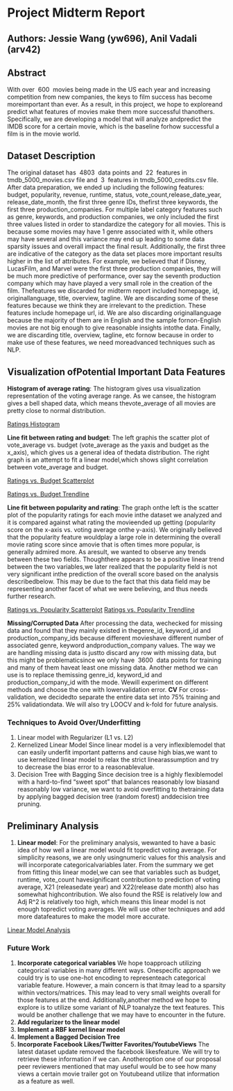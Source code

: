 # Project Midterm Report

## Authors: Jessie Wang ​(yw696), ​Anil ​Vadali (arv42)

## Abstract
With​ ​over​ ​ 600 ​ ​movies​ ​being​ ​made​ ​in​ ​the​ ​US​ ​each​ ​year​ ​and​ ​increasing​ ​competition​ ​from​ ​new
companies,​ ​the​ ​keys​ ​to​ ​film​ ​success​ ​has​ ​become​ ​more​ ​important​ ​than​ ​ever.​ ​As​ ​a​ ​result,​ ​in​ ​this​ ​project,​ ​we
hope​ ​to​ ​explore​ ​and​ ​predict​ ​what​ ​features​ ​of​ ​movies​ ​make​ ​them​ ​more​ ​successful​ ​than​ ​others.​ ​Specifically,
we​ ​are​ ​developing​ ​a​ ​model​ ​that​ ​will​ ​analyze​ ​and​ ​predict​ ​the​ ​IMDB​ ​score​ ​for​ ​a​ ​certain​ ​movie,​ ​which​ ​is​ ​the
baseline​ ​for​ ​how​ ​successful​ ​a​ ​film​ ​is​ ​in​ ​the​ ​movie​ ​world.

## Dataset ​Description

The​ ​original​ ​dataset​ ​has​ ​ 4803 ​ ​data​ ​points​ ​and​ ​ 22 ​ ​features​ ​in​ ​tmdb_5000_movies​.csv file ​and​ ​ 3 ​ ​features
in​ ​tmdb_5000_credits.csv file.
After​ ​data​ ​preparation,​ ​we​ ​ended up including​ ​the following features:​ ​budget,​ ​popularity,​ ​revenue,​ ​runtime,
status,​ ​vote_count,​ ​release_date_year,​ ​release_date_month,​ ​the​ ​first​ ​three​ ​genre​ ​IDs,​ ​the​ ​first​ ​three
keywords,​ ​the​ ​first​ ​three​ ​production_companies. For multiple label category features such as genre, keywords,
and production companies, we only included the first three values listed in order to standardize the category
for all movies. This is because some movies may have 1 genre associated with it, while others may have several 
and this variance may end up leading to some data sparsity issues and overall impact the final result. Additionally, 
the first three are indicative of the category as the data set places more important results higher in the list of attributes. For example, we 
believed that if Disney, LucasFilm, and Marvel were the first three production companies, they will be much more 
predictive of performance, over say the seventh production company which may have played a very small role in the 
creation of the film. 
The​ ​feature​s ​we​ ​discarded​ ​for​ ​midterm​ ​report​ ​included​ ​homepage,​ ​id,​ ​original​ ​language,​ ​title,
overview,​ ​tagline.​ ​We are discarding some of these features ​because​ ​we​ ​think​ ​they​ ​are​ ​irrelevant​ ​to​ ​the
prediction.​ ​These​ ​features​ ​include​ ​homepage​ ​url,​ ​id.​ ​We​ ​are​ ​also discarding​ ​original​ ​language​ ​because​ ​the
majority​ ​of​ ​them​ ​are​ ​in​ ​English​ ​and​ ​the​ ​sample​ ​for​ ​non-English​ ​movies​ ​are​ ​not​ ​big​ ​enough​ ​to​ ​give
reasonable​ ​insights​ ​into​ ​the​ ​data.​ ​Finally, we​ ​are​ ​discarding​ ​title,​ ​overview,​ ​tagline,​ ​etc​ ​for​ ​now​ ​because​ ​in​ ​order
to​ ​make​ ​use​ ​of​ ​these​ ​features,​ ​we​ ​need​ ​more​ ​advanced​ ​techniques​ ​such​ ​as​ ​NLP.

## Visualization ​of ​Potential ​Important ​Data ​Features

__Histogram​ ​of​ ​average​ ​rating__:​ ​The​ ​histogram​ ​gives​ ​us​ ​a​ ​visualization​ ​representation​ ​of​ ​the​ ​voting​ ​average
range.​ ​As​ ​we​ ​can​ ​see,​ ​the​ ​histogram​ ​gives​ ​a​ ​bell​ ​shaped​ ​data,​ ​which​ ​means​ ​the​ ​vote_average​ ​of​ ​all
movies​ ​are​ ​pretty​ ​close​ ​to​ ​normal​ ​distribution.

[Ratings Histogram](https://github.com/ericmdai/ORIE4741/blob/master/Midterm%20Analysis%20Images/image5.png)

__Line​ ​fit​ ​between​ ​rating​ ​and​ ​budget__:​ ​The​ ​left​ ​graph​ ​is​ ​the​ ​scatter​ ​plot​ ​of​ ​vote_average​ ​vs.​ ​budget
(vote_average​ ​as​ ​the​ ​y​ ​axis​ ​and​ ​budget​ ​as​ ​the​ ​x_axis),​ ​which​ ​gives​ ​us​ ​a​ ​general​ ​idea​ ​of​ ​the​ ​data
distribution.​ ​The​ ​right​ ​graph​ ​is​ ​an​ ​attempt​ ​to​ ​fit​ ​a​ ​linear​ ​model,​ ​which​ ​shows​ ​slight​ ​correlation​ ​between
vote_average​ ​and​ ​budget.

[Ratings vs. Budget Scatterplot](https://github.com/ericmdai/ORIE4741/blob/master/Midterm%20Analysis%20Images/image1.png)

[Ratings vs. Budget Trendline](https://github.com/ericmdai/ORIE4741/blob/master/Midterm%20Analysis%20Images/image2.png)

__Line​ ​fit​ ​between​ ​popularity​ ​and​ ​rating__:​ ​The​ ​graph​ ​on​ ​the​ ​left​ ​is​ ​the​ ​scatter​ ​plot​ ​of​ ​the​ ​popularity​ ​ratings​ ​for
each​ ​movie​ ​in​ ​the​ ​dataset​ ​we​ ​analyzed​ ​and​ ​it​ ​is​ ​compared​ ​against​ ​what​ ​rating​ ​the​ ​movie​ ​ended​ ​up​ ​getting
(popularity​ ​score​ ​on​ ​the​ ​x-axis​ ​vs.​ ​voting​ ​average​ ​on​ ​the​ ​y-axis).​ ​We​ ​originally​ ​believed​ ​that​ ​the​ ​popularity
feature​ ​would​ ​play​ ​a​ ​large​ ​role​ ​in​ ​determining​ ​the​ ​overall​ ​movie​ ​rating​ ​score​ ​since​ ​a​ ​movie​ ​that​ ​is​ ​often
times​ ​more​ ​popular,​ ​is​ ​generally​ ​admired​ ​more.​ ​As​ ​a​ ​result,​ ​we​ ​wanted​ ​to​ ​observe​ ​any​ ​trends​ ​between
these​ ​two​ ​fields.​ ​Though​ ​there​ ​appears​ ​to​ ​be​ ​a​ ​positive​ ​linear​ ​trend​ ​between​ ​the​ ​two​ ​variables,​ ​we​ ​later
realized​ ​that​ ​the​ ​popularity​ ​field​ ​is​ ​not​ ​very​ ​significant​ ​in​ ​the​ ​prediction​ ​of​ ​the​ ​overall​ ​score​ ​based​ ​on​ ​the
analysis​ ​described​ ​below. This may be due to the fact that this data field may be representing another 
facet of what we were believing, and thus needs further research.

[Ratings vs. Popularity Scatterplot](https://github.com/ericmdai/ORIE4741/blob/master/Midterm%20Analysis%20Images/image3.png)
[Ratings vs. Popularity Trendline](https://github.com/ericmdai/ORIE4741/blob/master/Midterm%20Analysis%20Images/image4.png)

__Missing/Corrupted​ ​Data__
After​ ​processing​ ​the​ ​data,​ ​we​ ​check​ed ​for​ ​missing​ ​data​ ​and​ found that ​they​ ​mainly​ ​existed​ ​in​ ​the​ ​genre_id,
keyword_id​ ​and​ ​production_company_ids​ ​because​ ​different​ ​movies​ ​have​ ​different​ ​number​ ​of​ ​associated
genre,​ ​keyword​ ​and​ ​production_company values.​ ​The​ ​way​ ​we​ ​are​ ​handling​ ​missing​ ​data​ ​is​ ​just​ ​to​ ​discard​ ​any
row​ ​with​ ​missing​ ​data,​ ​but​ ​this​ ​might​ ​be​ ​problematic​ ​since​ ​we​ ​only​ ​have​ ​ 3600 ​ ​data​ ​points​ ​for​ ​training​ ​and
many​ ​of​ ​them​ ​have​ ​at​ ​least​ ​one​ ​missing​ ​data.​ ​Another​ ​method​ ​we​ ​can​ ​use​ ​is​ ​to​ ​replace​ ​the​ ​missing
genre_id,​ ​keyword_id​ ​and​ ​production_company_id​ ​with​ ​the​ ​mode.​ ​We​ ​will​ ​experiment​ ​on​ ​different
methods​ ​and​ ​choose​ ​the​ ​one​ ​with​ ​lower​ ​validation​ ​error.
__CV__
For​ ​cross-validation,​ ​we​ ​decided​ ​to​ ​separate​ ​the​ ​entire​ ​data set​ ​into​ ​75%​ ​training​ ​and​ ​25%
validation​ ​data.​ ​We​ ​will​ ​also​ ​try​ ​LOOCV​ ​and​ ​k-fold​ ​for​ ​future​ ​analysis.

### Techniques to ​Avoid Over/Underfitting

1) Linear​ ​model​ ​with​ ​Regularizer​ ​(L1​ ​vs.​ ​L2)
2) Kernelized​ ​Linear​ ​Model
Since​ ​linear​ ​model​ ​is​ ​a​ ​very​ ​inflexible​ ​model​ ​that​ ​can​ ​easily​ ​underfit​ ​important​ ​patterns​ ​and​ ​cause
high​ ​bias,​ ​we​ ​want​ ​to​ ​use​ ​kernelized​ ​linear​ ​model​ ​to​ ​relax​ ​the​ ​strict​ ​linear​ ​assumption​ ​and​ ​try​ ​to​ ​decrease
the​ ​bias​ ​error​ ​to​ ​a​ ​reasonable​ ​value.
3) Decision​ ​Tree​ ​with​ ​Bagging
Since​ ​decision​ ​tree​ ​is​ ​a​ ​highly​ ​flexible​ ​model​ ​with​ ​a​ ​hard-to-find​ ​“sweet​ ​spot”​ ​that​ ​balances
reasonably​ ​low​ ​bias​ ​and​ ​reasonably​ ​low​ ​variance,​ ​we​ ​want​ ​to​ ​avoid​ ​overfitting​ ​to​ ​the​ ​training​ ​data​ ​by
applying​ ​bagged​ ​decision​ ​tree​ ​(random​ ​forest)​ ​and​ ​decision​ ​tree​ ​pruning.

## Preliminary ​Analysis

1) __Linear​ ​model__:​ ​For​ ​the preliminary​ ​analysis,​ ​we​ ​wanted​ ​to​ ​have​ ​a​ ​basic​ ​idea​ ​of​ ​how​ ​well​ ​a​ ​linear​ ​model
would​ ​fit​ ​to​ ​predict​ ​voting​ ​average.​ ​For​ ​simplicity​ ​reasons,​ ​we​ ​are​ ​only​ ​using​ ​numeric​ ​values​ ​for
this​ ​analysis​ ​and​ ​will​ ​incorporate​ ​categorical​ ​variables​ ​later.​ ​From​ ​the​ ​summary​ ​we​ ​get​ ​from​ ​fitting
this​ ​linear​ ​model,​ ​we​ ​can​ ​see​ ​that​ ​variables​ ​such​ ​as​ ​budget,​ ​runtime,​ ​vote_count​ ​have​ ​significant
contribution​ ​to​ ​prediction​ ​of​ ​voting​ ​average,​ ​X21​ ​(release​ ​date​ ​year)​ ​and​ ​X22(release​ ​date​ ​month)
also​ ​has​ ​somewhat​ high ​contribution.​ ​We​ ​also​ ​found​ ​the​ ​RSE​ ​is ​relatively​ ​low​ ​and​ ​Adj​ ​R^2​ ​is
relatively​ ​too​ ​high,​ ​which​ ​means​ ​this​ ​linear​ ​model​ ​is​ ​not​ ​enough​ ​to​ ​predict​ ​voting​ ​averages.​ ​We
will​ ​use​ ​other​ ​techniques​ ​and​ ​add​ ​more​ ​data​ ​features​ ​to​ ​make​ ​the​ ​model​ ​more​ ​accurate.

[Linear Model Analysis](https://github.com/ericmdai/ORIE4741/blob/master/Midterm%20Analysis%20Images/image6.png)

### Future Work

1) __Incorporate​ ​categorical​ ​variables__
We​ ​hope​ ​to​ ​approach​ ​utilizing​ ​categorical​ ​variables​ ​in​ ​many​ ​different​ ​ways.​ ​One​ ​specific
approach​ ​we​ ​could​ ​try​ ​is​ ​to​ ​use​ ​one-hot​ ​encoding​ ​to​ ​represent​ ​each​ ​categorical​ ​variable​ ​feature.
However,​ ​a​ ​main​ ​concern​ ​is​ ​that​ ​it​ ​may​ ​lead​ ​to​ ​a​ ​sparsity​ ​within​ ​vectors/matrices.​ ​This​ ​may​ ​lead​ ​to​ ​very
small​ ​weights​ ​overall​ ​for​ ​those​ ​features​ ​at​ ​the​ ​end.​ ​Additionally,​ ​another​ ​method​ ​we​ ​hope​ ​to​ ​explore​ ​is​ ​to
utilize​ ​some​ ​variant​ ​of​ ​NLP​ ​to​ ​analyze​ ​the​ ​text​ ​features.​ ​This​ ​would​ ​be​ ​another​ ​challenge​ ​that​ ​we​ ​may
have​ ​to​ ​encounter​ ​in​ ​the​ ​future.
2) __Add​ ​regularizer​ ​to​ ​the​ ​linear​ ​model__
3) __Implement​ ​a​ ​RBF​ ​kernel​ ​linear​ ​model__
4) __Implement​ ​a​ ​Bagged​ ​Decision​ ​Tree__
5) __Incorporate​ ​Facebook​ ​Likes/Twitter​ ​Favorites/Youtube​ ​Views__
The​ ​latest​ ​dataset​ ​update​ ​removed​ ​the​ ​facebook​ ​likes​ ​feature.​ ​We​ ​will​ ​try​ ​to​ ​retrieve​ ​these
information​ ​if​ ​we​ ​can.​ ​Another​ ​option​ ​one​ ​of​ ​our​ ​proposal​ ​peer​ ​reviewers​ ​mentioned​ ​that​ ​may​ ​useful
would​ ​be​ ​to​ ​see​ ​how​ ​many​ ​views​ ​a​ ​certain​ ​movie​ ​trailer​ ​got​ ​on​ ​Youtube​ ​and​ ​utilize​ ​that​ ​information​ ​as​ ​a
feature​ ​as​ ​well.


